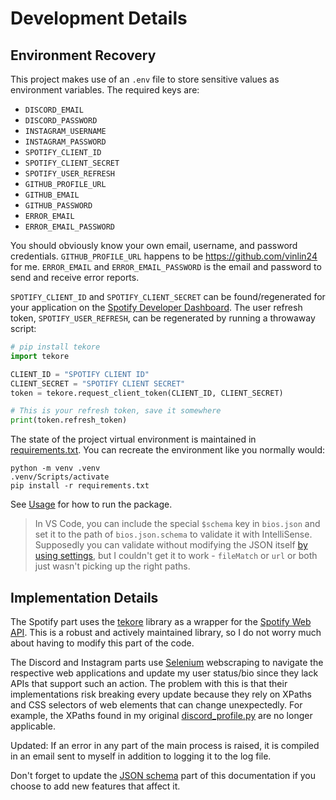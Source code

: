 # Development Details

## Environment Recovery

This project makes use of an `.env` file to store sensitive values as
environment variables. The required keys are:

- `DISCORD_EMAIL`
- `DISCORD_PASSWORD`
- `INSTAGRAM_USERNAME`
- `INSTAGRAM_PASSWORD`
- `SPOTIFY_CLIENT_ID`
- `SPOTIFY_CLIENT_SECRET`
- `SPOTIFY_USER_REFRESH`
- `GITHUB_PROFILE_URL`
- `GITHUB_EMAIL`
- `GITHUB_PASSWORD `
- `ERROR_EMAIL`
- `ERROR_EMAIL_PASSWORD`

You should obviously know your own email, username, and password credentials.
`GITHUB_PROFILE_URL` happens to be https://github.com/vinlin24 for me.
`ERROR_EMAIL` and `ERROR_EMAIL_PASSWORD` is the email and password to send and
receive error reports.

`SPOTIFY_CLIENT_ID` and `SPOTIFY_CLIENT_SECRET` can be found/regenerated for
your application on the [Spotify Developer
Dashboard](https://developer.spotify.com/dashboard/applications). The user
refresh token, `SPOTIFY_USER_REFRESH`, can be regenerated by running a throwaway
script:

```python
# pip install tekore
import tekore

CLIENT_ID = "SPOTIFY CLIENT ID"
CLIENT_SECRET = "SPOTIFY CLIENT SECRET"
token = tekore.request_client_token(CLIENT_ID, CLIENT_SECRET)

# This is your refresh token, save it somewhere
print(token.refresh_token)
```

The state of the project virtual environment is maintained in
[requirements.txt](../requirements.txt). You can recreate the environment like
you normally would:
```
python -m venv .venv
.venv/Scripts/activate
pip install -r requirements.txt
```

See [Usage](../README.md#usage) for how to run the package.

> In VS Code, you can include the special `$schema` key in `bios.json` and set
> it to the path of `bios.json.schema` to validate it with IntelliSense.
> Supposedly you can validate without modifying the JSON itself [by using
> settings](https://code.visualstudio.com/docs/languages/json#_json-schemas-and-settings),
> but I couldn't get it to work - `fileMatch` or `url` or both just wasn't
> picking up the right paths.

## Implementation Details

The Spotify part uses the
[tekore](https://tekore.readthedocs.io/en/stable/index.html) library as a
wrapper for the [Spotify Web
API](https://developer.spotify.com/documentation/web-api/). This is a robust and
actively maintained library, so I do not worry much about having to modify this
part of the code.

The Discord and Instagram parts use
[Selenium](https://selenium-python.readthedocs.io/) webscraping to navigate the
respective web applications and update my user status/bio since they lack APIs
that support such an action. The problem with this is that their implementations
risk breaking every update because they rely on XPaths and CSS selectors of web
elements that can change unexpectedly. For example, the XPaths found in my
original [discord_profile.py](../standalones/discord_profile.py) are no longer
applicable.

Updated: If an error in any part of the main process is raised, it is compiled
in an email sent to myself in addition to logging it to the log file.

Don't forget to update the [JSON schema](../README.md#configuration) part of
this documentation if you choose to add new features that affect it.
